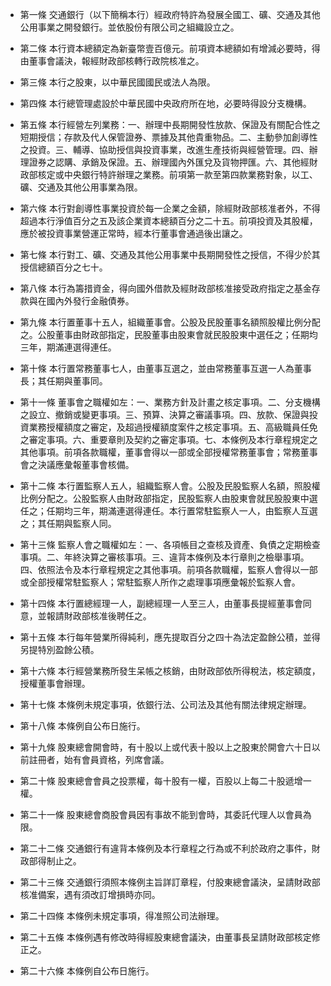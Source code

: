 * 第一條 交通銀行（以下簡稱本行）經政府特許為發展全國工、礦、交通及其他公用事業之開發銀行。並依股份有限公司之組織設立之。

* 第二條 本行資本總額定為新臺幣壹百億元。前項資本總額如有增減必要時，得由董事會議決，報經財政部核轉行政院核准之。

* 第三條 本行之股東，以中華民國國民或法人為限。

* 第四條 本行總管理處設於中華民國中央政府所在地，必要時得設分支機構。

* 第五條 本行經營左列業務：一、辦理中長期開發性放款、保證及有關配合性之短期授信；存款及代人保管證券、票據及其他貴重物品。二、主動參加創導性之投資。三、輔導、協助授信與投資事業，改進生產技術與經營管理。四、辦理證券之認購、承銷及保證。五、辦理國內外匯兌及貨物押匯。六、其他經財政部核定或中央銀行特許辦理之業務。前項第一款至第四款業務對象，以工、礦、交通及其他公用事業為限。

* 第六條 本行對創導性事業投資於每一企業之金額，除經財政部核准者外，不得超過本行淨值百分之五及該企業資本總額百分之二十五。前項投資及其股權，應於被投資事業營運正常時，經本行董事會通過後出讓之。

* 第七條 本行對工、礦、交通及其他公用事業中長期開發性之授信，不得少於其授信總額百分之七十。

* 第八條 本行為籌措資金，得向國外借款及經財政部核准接受政府指定之基金存款與在國內外發行金融債券。

* 第九條 本行置董事十五人，組織董事會。公股及民股董事名額照股權比例分配之。公股董事由財政部指定，民股董事由股東會就民股股東中選任之；任期均三年，期滿連選得連任。

* 第十條 本行置常務董事七人，由董事互選之，並由常務董事互選一人為董事長；其任期與董事同。

* 第十一條 董事會之職權如左：一、業務方針及計畫之核定事項。二、分支機構之設立、撤銷或變更事項。三、預算、決算之審議事項。四、放款、保證與投資業務授權額度之審定，及超過授權額度案件之核定事項。五、高級職員任免之審定事項。六、重要章則及契約之審定事項。七、本條例及本行章程規定之其他事項。前項各款職權，董事會得以一部或全部授權常務董事會；常務董事會之決議應彙報董事會核備。

* 第十二條 本行置監察人五人，組織監察人會。公股及民股監察人名額，照股權比例分配之。公股監察人由財政部指定，民股監察人由股東會就民股股東中選任之；任期均三年，期滿連選得連任。本行置常駐監察人一人，由監察人互選之；其任期與監察人同。

* 第十三條 監察人會之職權如左：一、各項帳目之查核及資產、負債之定期檢查事項。二、年終決算之審核事項。三、違背本條例及本行章則之檢舉事項。四、依照法令及本行章程規定之其他事項。前項各款職權，監察人會得以一部或全部授權常駐監察人；常駐監察人所作之處理事項應彙報於監察人會。

* 第十四條 本行置總經理一人，副總經理一人至三人，由董事長提經董事會同意，並報請財政部核准後聘任之。

* 第十五條 本行每年營業所得純利，應先提取百分之四十為法定盈餘公積，並得另提特別盈餘公積。

* 第十六條 本行經營業務所發生呆帳之核銷，由財政部依所得稅法，核定額度，授權董事會辦理。

* 第十七條 本條例未規定事項，依銀行法、公司法及其他有關法律規定辦理。

* 第十八條 本條例自公布日施行。

* 第十九條 股東總會開會時，有十股以上或代表十股以上之股東於開會六十日以前註冊者，始有會員資格，列席會議。

* 第二十條 股東總會會員之投票權，每十股有一權，百股以上每二十股遞增一權。

* 第二十一條 股東總會商股會員因有事故不能到會時，其委託代理人以會員為限。

* 第二十二條 交通銀行有違背本條例及本行章程之行為或不利於政府之事件，財政部得制止之。

* 第二十三條 交通銀行須照本條例主旨詳訂章程，付股東總會議決，呈請財政部核准備案，遇有須改訂增損時亦同。

* 第二十四條 本條例未規定事項，得准照公司法辦理。

* 第二十五條 本條例遇有修改時得經股東總會議決，由董事長呈請財政部核定修正之。

* 第二十六條 本條例自公布日施行。

